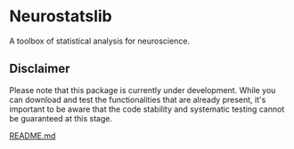 # Neurostatslib 
A toolbox of statistical analysis for neuroscience. 

## Disclaimer
Please note that this package is currently under development. While you can download and test the functionalities that are already present, it's important to be aware that the code stability and systematic testing cannot be guaranteed at this stage. 

[README.md](..%2FREADME.md)